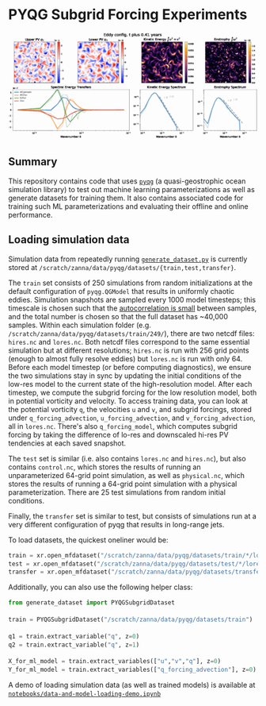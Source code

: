# PYQG Subgrid Forcing Experiments

![pyqg simulation animation](./eddy.gif)

## Summary

This repository contains code that uses [`pyqg`](https://pyqg.readthedocs.io/en/latest/) (a quasi-geostrophic ocean simulation library) to test out machine learning parameterizations as well as generate datasets for training them. It also contains associated code for training such ML parameterizations and evaluating their offline and online performance.

## Loading simulation data

Simulation data from repeatedly running [`generate_dataset.py`](./generate_dataset.py) is currently stored at `/scratch/zanna/data/pyqg/datasets/{train,test,transfer}`.

The `train` set consists of 250 simulations from random initializations at the default configuration of `pyqg.QGModel` that results in uniformly chaotic eddies. Simulation snapshots are sampled every 1000 model timesteps; this timescale is chosen such that the [autocorrelation is small](./notebooks/pyqg_autocorrelation.ipynb) between samples, and the total number is chosen so that the full dataset has ~40,000 samples. Within each simulation folder (e.g. `/scratch/zanna/data/pyqg/datasets/train/249/`), there are two netcdf files: `hires.nc` and `lores.nc`. Both netcdf files correspond to the same essential simulation but at different resolutions; `hires.nc` is run with 256 grid points (enough to almost fully resolve eddies) but `lores.nc` is run with only 64. Before each model timestep (or before computing diagnostics), we ensure the two simulations stay in sync by updating the initial conditions of the low-res model to the current state of the high-resolution model. After each timestep, we compute the subgrid forcing for the low resolution model, both in potential vorticity and velocity. To access training data, you can look at the potential vorticity `q`, the velocities `u` and `v`, and subgrid forcings, stored under `q_forcing_advection`, `u_forcing_advection`, and `v_forcing_advection`, all in `lores.nc`. There's also `q_forcing_model`, which computes subgrid forcing by taking the difference of lo-res and downscaled hi-res PV tendencies at each saved snapshot.

The `test` set is similar (i.e. also contains `lores.nc` and `hires.nc`), but also contains `control.nc`, which stores the results of running an unparameterized 64-grid point simulation, as well as `physical.nc`, which stores the results of running a 64-grid point simulation with a physical parameterization. There are 25 test simulations from random initial conditions.

Finally, the `transfer` set is similar to test, but consists of simulations run at a very different configuration of pyqg that results in long-range jets.

To load datasets, the quickest oneliner would be:

```python
train = xr.open_mfdataset("/scratch/zanna/data/pyqg/datasets/train/*/lores.nc", combine="nested", concat_dim="run")
test = xr.open_mfdataset("/scratch/zanna/data/pyqg/datasets/test/*/lores.nc", combine="nested", concat_dim="run")
transfer = xr.open_mfdataset("/scratch/zanna/data/pyqg/datasets/transfer/*/lores.nc", combine="nested", concat_dim="run")
```

Additionally, you can also use the following helper class:

```python
from generate_dataset import PYQGSubgridDataset

train = PYQGSubgridDataset("/scratch/zanna/data/pyqg/datasets/train")

q1 = train.extract_variable("q", z=0)
q2 = train.extract_variable("q", z=1)

X_for_ml_model = train.extract_variables(["u","v","q"], z=0)
Y_for_ml_model = train.extract_variables(["q_forcing_advection"], z=0)
```

A demo of loading simulation data (as well as trained models) is available at [`notebooks/data-and-model-loading-demo.ipynb`](./notebooks/data-and-model-loading-demo.ipynb)
